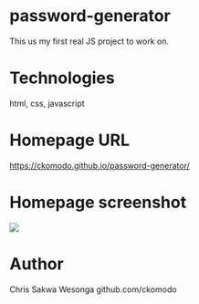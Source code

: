 # password-generator

This us my first real JS project to work on. 

# Technologies
html, css, javascript

# Homepage URL
https://ckomodo.github.io/password-generator/

# Homepage screenshot
 <img src="images/Screen Shot 2020-09-11 at 11.56.41 PM.png">






# Author
Chris Sakwa Wesonga
github.com/ckomodo